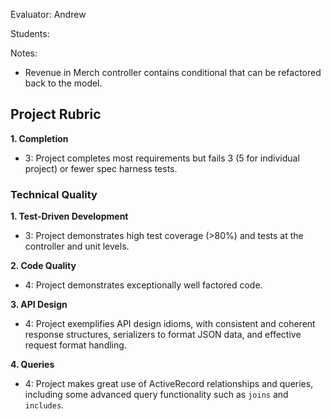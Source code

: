 Evaluator: Andrew

Students:

Notes:

* Revenue in Merch controller contains conditional that can be refactored back to the model.


## Project Rubric

**1. Completion**

* 3: Project completes most requirements but fails 3 (5 for individual project) or fewer spec harness tests.

### Technical Quality

**1. Test-Driven Development**

* 3: Project demonstrates high test coverage (>80%) and tests at the controller and unit levels.

**2. Code Quality**

* 4: Project demonstrates exceptionally well factored code.

**3. API Design**

* 4: Project exemplifies API design idioms, with consistent and coherent response structures, serializers to format JSON data, and effective request format handling.

**4. Queries**

* 4: Project makes great use of ActiveRecord relationships and queries, including some advanced query functionality such as `joins` and `includes`.
